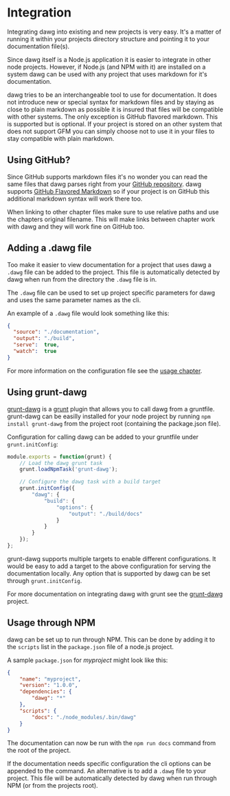 # Integration

Integrating dawg into existing and new projects is very easy. It's a matter of running it within your
projects directory structure and pointing it to your documentation file(s).

Since dawg itself is a Node.js application it is easier to integrate in other node projects. However,
if Node.js (and NPM with it) are installed on a system dawg can be used with any project that uses
markdown for it's documentation.

dawg tries to be an interchangeable tool to use for documentation. It does not introduce new or
special syntax for markdown files and by staying as close to plain markdown as possible
it is insured that files will be compatible with other systems. The only exception is GitHub
flavored markdown. This is supported but is optional. If your project is stored on an other
system that does not support GFM you can simply choose not to use it in your files to stay
compatible with plain markdown.

## Using GitHub?

Since GitHub supports markdown files it's no wonder you can read the same files
that dawg parses right from your [GitHub repository](https://github.com/mattijs/dawg/tree/master/docs).
dawg supports [GitHub Flavored Markdown](http://github.github.com/github-flavored-markdown/) so if
your project is on GitHub this additional markdown syntax will work there too.

When linking to other chapter files make sure to use relative paths and use the chapters original filename.
This will make links between chapter work with dawg and they will work fine on GitHub too.

## Adding a .dawg file

Too make it easier to view documentation for a project that uses dawg a `.dawg` file can be added to the project.
This file is automatically detected by dawg when run from the directory the `.dawg` file is in.

The `.dawg` file can be used to set up project specific parameters for dawg and uses the same parameter
names as the cli.

An example of a `.dawg` file would look something like this:
```json
{
  "source": "./documentation",
  "output": "./build",
  "serve":  true,
  "watch":  true
}
```

For more information on the configuration file see the [usage chapter](02-usage.md#configuration-file).

## Using grunt-dawg

[grunt-dawg](https://github.com/mattijs/grunt-dawg) is a [grunt](http://gruntjs.com) plugin that allows
you to call dawg from a gruntfile. grunt-dawg can be easilly installed for your node project by running
`npm install grunt-dawg` from the project root (containing the package.json file).

Configuration for calling dawg can be added to your gruntfile under `grunt.initConfig`:

```javascript
module.exports = function(grunt) {
    // Load the dawg grunt task
    grunt.loadNpmTask('grunt-dawg');

    // Configure the dawg task with a build target
    grunt.initConfig({
        "dawg": {
            "build": {
                "options": {
                    "output": "./build/docs"
                }
            }
        }
    });
};
```

grunt-dawg supports multiple targets to enable different configurations. It would be easy to add a
target to the above configuration for serving the documentation locally. Any option that is 
supported by dawg can be set through `grunt.initConfig`.

For more documentation on integrating dawg with grunt see the [grunt-dawg](https://github.com/mattijs/grunt-dawg)
project.

## Usage through NPM

dawg can be set up to run through NPM. This can be done by adding it to the `scripts` list in the
`package.json` file of a node.js project.

A sample `package.json` for _myproject_ might look like this:
```json
{
    "name": "myproject",
    "version": "1.0.0",
    "dependencies": {
        "dawg": "*"
    },
    "scripts": {
        "docs": "./node_modules/.bin/dawg"
    }
}
```

The documentation can now be run with the `npm run docs` command from the root of the project.

If the documentation needs specific configuration the cli options can be appended to the command.
An alternative is to add a `.dawg` file to your project. This file will be automatically detected
by dawg when run through NPM (or from the projects root).
